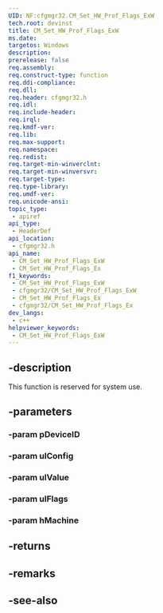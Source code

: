 ```yaml
---
UID: NF:cfgmgr32.CM_Set_HW_Prof_Flags_ExW
tech.root: devinst
title: CM_Set_HW_Prof_Flags_ExW
ms.date: 
targetos: Windows
description: 
prerelease: false
req.assembly: 
req.construct-type: function
req.ddi-compliance: 
req.dll: 
req.header: cfgmgr32.h
req.idl: 
req.include-header: 
req.irql: 
req.kmdf-ver: 
req.lib: 
req.max-support: 
req.namespace: 
req.redist: 
req.target-min-winverclnt: 
req.target-min-winversvr: 
req.target-type: 
req.type-library: 
req.umdf-ver: 
req.unicode-ansi: 
topic_type:
 - apiref
api_type:
 - HeaderDef
api_location:
 - cfgmgr32.h
api_name:
 - CM_Set_HW_Prof_Flags_ExW
 - CM_Set_HW_Prof_Flags_Ex
f1_keywords:
 - CM_Set_HW_Prof_Flags_ExW
 - cfgmgr32/CM_Set_HW_Prof_Flags_ExW
 - CM_Set_HW_Prof_Flags_Ex
 - cfgmgr32/CM_Set_HW_Prof_Flags_Ex
dev_langs:
 - c++
helpviewer_keywords:
 - CM_Set_HW_Prof_Flags_ExW
---
```


## -description

This function is reserved for system use.

## -parameters

### -param pDeviceID

### -param ulConfig

### -param ulValue

### -param ulFlags

### -param hMachine

## -returns

## -remarks

## -see-also

